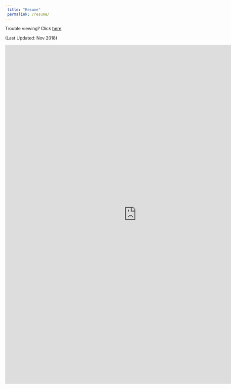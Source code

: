 ```yaml
---
 title: "Resume"
 permalink: /resume/
---
```


Trouble viewing? Click [here](https://wzhorton.github.io/portfolio/resume.pdf)

(Last Updated: Nov 2018)

<embed src="https://wzhorton.github.io/portfolio/resume.pdf#zoom=95" width="850" height="1100" type="application/pdf" />
